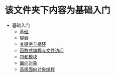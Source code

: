 该文件夹下内容为基础入门
=
* 基础入门
    * [基础](Basic.md)
    * [容器](container.md)
    * [关键字与循环](关键字与循环.md)
    * [函数式编程与文件访问](函数式编程与文件访问.md)
    * [包和模块](包和模块.md)
    * [面向对象](面向对象.md)
    * [高级面向对象编程](高级面向对象编程.md)